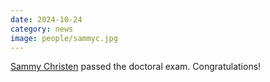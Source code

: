 ```yaml
---
date: 2024-10-24
category: news
image: people/sammyc.jpg
---
```


[Sammy Christen](/people/sammyc) passed the doctoral exam. Congratulations!

